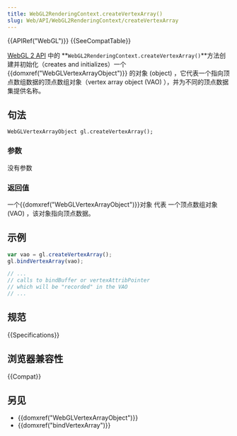 ```yaml
---
title: WebGL2RenderingContext.createVertexArray()
slug: Web/API/WebGL2RenderingContext/createVertexArray
---
```


{{APIRef("WebGL")}} {{SeeCompatTable}}

[WebGL 2 API](/zh-CN/docs/Web/API/WebGL_API) 中的 **`WebGL2RenderingContext.createVertexArray()`**方法创建并初始化（creates and initializes）一个 {{domxref("WebGLVertexArrayObject")}} 的对象 (object) ，它代表一个指向顶点数组数据的顶点数组对象（vertex array object (VAO) ），并为不同的顶点数据集提供名称。

## **句法**

```plain
WebGLVertexArrayObject gl.createVertexArray();
```

### 参数

没有参数

### 返回值

一个{{domxref("WebGLVertexArrayObject")}}对象 代表 一个顶点数组对象 (VAO) ，该对象指向顶点数据。

## 示例

```js
var vao = gl.createVertexArray();
gl.bindVertexArray(vao);

// ...
// calls to bindBuffer or vertexAttribPointer
// which will be "recorded" in the VAO
// ...
```

## 规范

{{Specifications}}

## 浏览器兼容性

{{Compat}}

## 另见

- {{domxref("WebGLVertexArrayObject")}}
- {{domxref("bindVertexArray")}}
